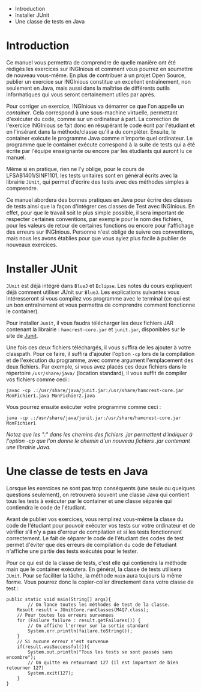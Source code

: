-   Introduction
-   Installer JUnit
-   Une classe de tests en Java

Introduction
============

Ce manuel vous permettra de comprendre de quelle manière ont été rédigés les exercices sur INGInious et comment vous pourrez en soumettre de nouveau vous-même. En plus de contribuer à un projet Open Source, publier un exercice sur INGInious constitue un excellent entraînement, non seulement en Java, mais aussi dans la maîtrise de différents outils informatiques qui vous seront certainement utiles par après.

Pour corriger un exercice, INGInious va démarrer ce que l'on appelle un *container*. Cela correspond à une sous-machine virtuelle, permettant d'exécuter du code, comme sur un ordinateur à part. La correction de l'exercice INGInious se fait donc en résupérant le code écrit par l'étudiant et en l'insérant dans la méthode/classe qu'il a du compléter. Ensuite, le container exécute le programme Java comme n'importe quel ordinateur. Le programme que le container exécute correspond à la suite de tests qui a été écrite par l'équipe enseignante ou encore par les étudiants qui auront lu ce manuel.

Même si en pratique, rien ne l'y oblige, pour le cours de LFSAB1401/SINF1101, les tests unitaires sont en général écrits avec la librairie `JUnit`, qui permet d'écrire des tests avec des méthodes simples à comprendre.

Ce manuel abordera des bonnes pratiques en Java pour écrire des classes de tests ainsi que la façon d'intégrer ces classes de Test avec INGInious. En effet, pour que le travail soit le plus simple possible, il sera important de respecter certaines conventions, par exemple pour le nom des fichiers, pour les valeurs de retour de certaines fonctions ou encore pour l'affichage des erreurs sur INGInious. Personne n'est obligé de suivre ces conventions, mais nous les avons établies pour que vous ayiez plus facile à publier de nouveaux exercices.

Installer JUnit
===============

`JUnit` est déjà intégré dans `BlueJ` et `Eclipse`. Les notes du cours expliquent déjà comment utiliser JUnit sur `BlueJ`. Les explications suivantes vous intéresseront si vous compilez vos programme avec le terminal (ce qui est un bon entraînement et vous permettra de comprendre comment fonctionne le container).

Pour installer `Junit`, il vous faudra télécharger les deux fichiers JAR contenant la librairie : `hamcrest-core.jar` et `junit.jar`, disponibles sur le site de [Junit](https://github.com/junit-team/junit/wiki/Download-and-Install).

Une fois ces deux fichiers téléchargés, il vous suffira de les ajouter à votre classpath. Pour ce faire, il suffira d'ajouter l'option `-cp` lors de la compilation et de l'exécution du programme, avec comme argument l'emplacement des deux fichiers. Par exemple, si vous avez placés ces deux fichiers dans le répertoire `/usr/share/java/` (location standard), il vous suffit de compiler vos fichiers comme ceci :

~~~~ {.sourceCode .bash}
javac -cp .:/usr/share/java/junit.jar:/usr/share/hamcrest-core.jar MonFichier1.java MonFichier2.java
~~~~

Vous pourrez ensuite exécuter votre programme comme ceci :

~~~~ {.sourceCode .bash}
java -cp .:/usr/share/java/junit.jar:/usr/share/hamcrest-core.jar MonFichier1
~~~~

*Notez que les ":" dans les chemins des fichiers .jar permettent d'indiquer à l'option -cp que l'on donne le chemin d'un nouveau fichiers .jar contenant une librairie Java.*

Une classe de tests en Java
===========================

Lorsque les exercices ne sont pas trop conséquents (une seule ou quelques questions seulement), on retrouvera souvent une classe Java qui contient tous les tests à exécuter par le container et une classe séparée qui contiendra le code de l'étudiant.

Avant de publier vos exercices, vous remplirez vous-même la classe du code de l'étudiant pour pouvoir exécuter vos tests sur votre ordinateur et de vérifier s'il n'y a pas d'erreur de compilation et si les tests fonctionnent correctement. Le fait de séparer le code de l'étudiant des codes de test permet d'éviter que des erreurs de compilation du code de l'étudiant n'affiche une partie des tests exécutés pour le tester.

Pour ce qui est de la classe de tests, c'est elle qui contiendra la méthode main que le container exécutera. En général, la classe de tests utilisera `JUnit`. Pour se faciliter la tâche, la méthode `main` aura toujours la même forme. Vous pourrez donc la copier-coller directement dans votre classe de test :

~~~~ {.sourceCode .java}
public static void main(String[] args){
        // On lance toutes les méthodes de test de la classe.
    Result result = JUnitCore.runClasses(M4Q7.class);
    // Pour toutes les erreurs survenues
    for (Failure failure : result.getFailures()) {
        // On affiche l'erreur sur la sortie standard
        System.err.println(failure.toString());
    }
    // Si aucune erreur n'est survenue
    if(result.wasSuccessful()){
        System.out.println("Tous les tests se sont passés sans encombre");
        // On quitte en retournant 127 (il est important de bien retourner 127) 
        System.exit(127);
    }
}
~~~~
